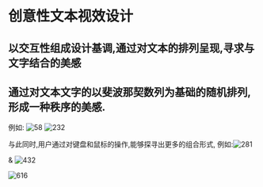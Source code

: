 创意性文本视效设计
==============
以交互性组成设计基调,通过对文本的排列呈现,寻求与文字结合的美感
---------------------------------------------------------
通过对文本文字的以斐波那契数列为基础的随机排列,形成一种秩序的美感.
-------------------------------------------------------------------
例如:
![58](https://user-images.githubusercontent.com/85673360/141050219-53d92e49-a619-40c2-be92-d0e55762b858.jpg)
![232](https://user-images.githubusercontent.com/85673360/141050286-bcf7a149-514b-4847-98c1-06423cc77c92.jpg)


与此同时,用户通过对键盘和鼠标的操作,能够探寻出更多的组合形式,
例如:![281](https://user-images.githubusercontent.com/85673360/141050241-03b9ca92-50e3-4d7a-bb93-1c1f88f79adf.jpg)

&
![432](https://user-images.githubusercontent.com/85673360/141050262-8344d75e-3920-43d3-b5f9-ef5237f5d37e.jpg)


![616](https://user-images.githubusercontent.com/85673360/141050271-5feb1d62-22bb-4963-b7cf-a3df90f67cb7.jpg)
